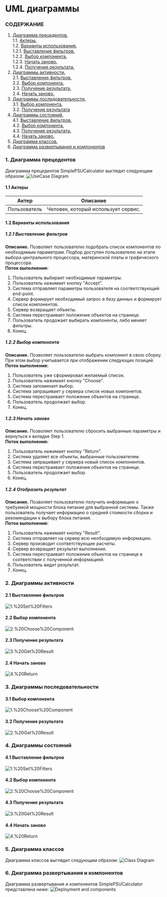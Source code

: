 # UML диаграммы

### СОДЕРЖАНИЕ
  1. [Диаграмма прецедентов.](#1)<br>
    1.1. [Актеры.](#1.1)<br>
    1.2. [Варианты использования.](#1.2)<br>
      1.2.1. [Выставление фильтров.](#1.2.1)<br>
      1.2.2. [Выбор компонента.](#1.2.2)<br>
      1.2.3. [Начать заново.](#1.2.3)<br>
      1.2.4. [Получение результата.](#1.2.4)<br>
  2. [Диаграммы активности.](#2)<br>
    2.1. [Выставление фильтров.](#2.1)<br>
    2.2. [Выбор компонента.](#2.2)<br>
    2.3. [Получение результата.](#2.3)<br>
    2.4. [Начать заново.](#2.4)<br>
  3. [Диаграммы последовательности.](#3)<br>
    3.1. [Выбор компонента.](#3.1)<br>
    3.2. [Получение результата](#3.2)<br>
  4. [Диаграммы состояний.](#4)<br>
    4.1. [Выставление фильтров.](#4.1)<br>
    4.2. [Выбор компонента.](#4.2)<br>
    4.3. [Получение результата.](#4.3)<br>
    4.4. [Начать заново.](#4.4)<br>
  5. [Диаграмма классов.](#5)<br>
  6. [Диаграмма развертывания и компонентов](#6)<br>

### 1. Диаграмма прецедентов <a name="1"></a>
Диаграмма прецедентов SimplePSUCalculator выглядит следующим образом:
![UseCase Diagram](./Use%20Case%20Diagram/UseCase%20Diagram.png)
#### 1.1 Актеры <a name="1.1"></a>
| Актер | Описание | 
|---|---| 
| Пользователь | Человек, который использует сервис.

#### 1.2 Варианты использования <a name="1.2"></a>
##### 1.2.1 Выставление фильтров <a name="1.2.1"></a>
<b>Описание.</b> Позволяет пользователю подобрать список компонентов по необходимым параметрам. Подбор доступен пользователю на этапе выбора центрального процессора, материнской платы и графического процессора.<br>
<b>Поток выполнения: </b>
  1. Пользователь выбирает необходимые параметры.<br>
  2. Пользователь нажимает кнопку "Accept".<br>
  3. Система отправляет параметры пользователя на соответствующий end-point.<br>
  4. Сервер формирует необходимый запрос в базу данных и формирует список компонентов.<br>
  5. Сервер возвращает объекты.<br>
  6. Система перестраивает положение объектов на странице.<br>
  7. Пользователь продожает выбирать компоненты, либо меняет фильтры.<br>
  8. Конец.<br>

##### 1.2.2 Выбор компонента <a name="1.2.2"></a>
<b>Описание.</b> Позволяет пользователю выбрать компонент в свою сборку. При этом выбор учитывается при отображении следующих позиций.<br>
<b>Поток выполнения: </b>
  1. Пользователь уже сформировал желаемый список.<br>
  2. Пользователь нажимает кнопку "Choose".<br>
  3. Система запоминает выбор.<br>
  4. Система запрашивает у сервера список новых компонетов.<br>
  5. Система перестраивает положение объектов на странице.<br>
  6. Пользователь продолжает выбор.<br>
  7. Конец.

##### 1.2.3 Начать заново <a name="1.2.3"></a>
<b>Описание.</b> Позволяет пользователю сбросить выбранные параметры и вернуться к вкладке Step 1.<br>
<b>Поток выполнения: </b>
  1. Пользователь нажимает кнопку "Return".<br>
  2. Система удаляет все объекты, выбранные пользователем.<br>
  3. Система запрашивает у сервера новый список компонентов.<br>
  4. Система перестраивает положение объектов на странице.<br>
  5. Пользователь продолжает выбор.<br>
  6. Конец.

##### 1.2.4 Отобразить результат <a name="1.2.3"></a>
<b>Описание.</b> Позволяет пользователю получить информацию о требуемой мощности блока питания для выбранной системы. Также пользователь получает информацию о средней стоимости сборки и рекомендации к выбору блока питания.<br>
<b>Поток выполнения: </b>
  1. Пользователь нажимает кнопку "Result".<br>
  2. Система отправляет на сервер всю необходимую информацию.<br>
  3. Сервер производит соответствующие расчеты.<br>
  4. Сервер возвращает результат выполнения.<br>
  5. Система перестраивает положение объектов на странице в соответствии с полученной информацией.<br>
  6. Пользователь видит результат.<br>
  7. Конец.

### 2. Диаграммы активности <a name="2"></a>
#### 2.1 Выставление фильтров <a name="2.1"></a>
![1.%20Set%20Filters](./Activities%20Diagrams/1.%20Set%20Filters.png)

#### 2.2 Выбор компонента <a name="2.2"></a>
![2.%20Choose%20Component](./Activities%20Diagrams/2.%20Choose%20Component.png)

#### 2.3 Получение результата <a name="2.3"></a>
![3.%20Get%20Result](./Activities%20Diagrams/3.%20Get%20Result.png)

#### 2.4 Начать заново <a name="2.4"></a>
![4.%20Return](./Activities%20Diagrams/4.%20Return.png)

### 3. Диаграммы последовательности <a name="3"></a>
#### 3.1 Выбор компонента <a name="3.1"></a>
![1.%20Choose%20Component](./Sequence%20Diagram/1.%20Choose%20Component.png)

#### 3.2 Получение результата <a name="3.2"></a>
![2.%20Get%20Result](./Sequence%20Diagram/2.%20Get%20Result.png)

### 4. Диаграммы состояний <a name="4"></a>
#### 4.1 Выставление фильтров <a name="4.1"></a>
![1.%20Set%20Filters](./States/1.%20Set%20Filters.png)
 #### 4.2 Выбор компонента <a name="4.2"></a>
![2.%20Choose%20Component](./States/2.%20Choose%20Component.png)
 #### 4.3 Получение результата <a name="4.3"></a>
![3.%20Get%20Result](./States/3.%20Get%20Result.png)
 #### 4.4 Начать заново <a name="4.4"></a>
![4.%20Return](./States/4.%20Return.png)
 ### 5. Диаграмма классов <a name="5"></a>
Диаграмма классов выглядит следующим образом:
![Class Diagram](./Class%20Diagram/1.%20Class%20Diagram.png)

### 6. Диаграмма развертывания и компонентов <a name="6"></a>
Диаграмма развертывания и компонентов SimplePSUCalculator представлена ниже:
![Deployment and components](./Deployment%20and%20components/Deployment%20and%20components.png)
